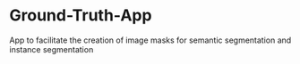 # Ground-Truth-App
App to facilitate the creation of image masks for semantic segmentation and instance segmentation
